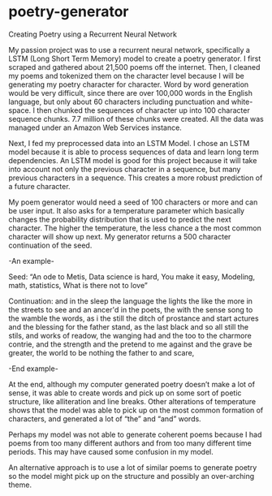 # poetry-generator
Creating Poetry using a Recurrent Neural Network

My passion project was to use a recurrent neural network, specifically a LSTM (Long Short Term Memory) model to create 
a poetry generator. I first scraped and gathered about 21,500 poems off the internet. Then, I cleaned my poems and 
tokenized them on the character level because I will be generating my poetry character for character. Word by word
generation would be very difficult, since there are over 100,000 words in the English language, but only about 60 
characters including punctuation and white-space. I then chunked the sequences of character up into 100 character 
sequence chunks. 7.7 million of these chunks were created. All the data was managed under an Amazon Web Services instance. 

Next, I fed my preprocessed data into an LSTM Model. I chose an LSTM model because it is able to process sequences of
data and learn long term dependencies. An LSTM model is good for this project because it will take into account not only
the previous character in a sequence, but many previous characters in a sequence. This creates a more robust prediction 
of a future character. 

My poem generator would need a seed of 100 characters or more and can be user input. It also asks for a temperature 
parameter which basically changes the probability distribution that is used to predict the next character. The higher 
the temperature, the less chance a the most common character will show up next. My generator returns a 500 character 
continuation of the seed. 

-An example-

Seed:
“An ode to Metis, Data science is hard, You make it easy, Modeling, math, statistics, What is there not to love”

Continuation:
and in the sleep the language the lights the like the more
in the streets to see and an ancer'd in the poets,
the with the sense song to the wamble the words,
as i the still the ditch of prostance and start actures
and the blessing for the father stand,
as the last black and so all still the stils,
and works of readow, the wanging had and the too to the charmore contrie,
and the strength and the pretend to me against and the grave be greater,
the world to be nothing the father to and scare,

-End example-

At the end, although my computer generated poetry doesn’t make a lot of sense, it was able to create words and pick 
up on some sort of poetic structure, like alliteration and line breaks. Other alterations of temperature shows that 
the model was able to pick up on the most common formation of characters, and generated a lot of “the” and “and” words.  

Perhaps my model was not able to generate coherent poems because I had poems from too many different authors and from
too many different time periods. This may have caused some confusion in my model. 

An alternative approach is to use a lot of similar poems to generate poetry so the model might pick up on the structure 
and possibly an over-arching theme.

